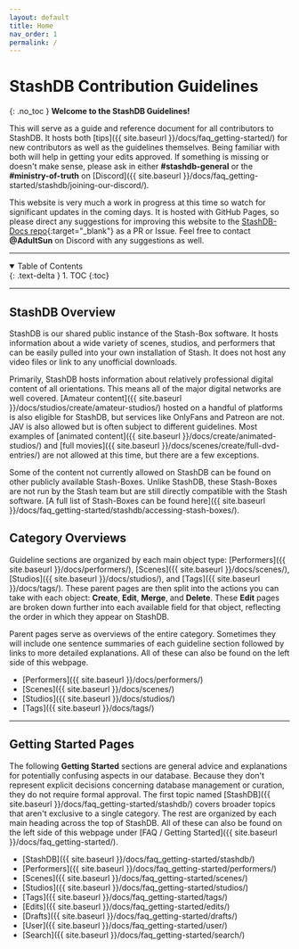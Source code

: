 ```yaml
---
layout: default
title: Home
nav_order: 1
permalink: /
---
```


# StashDB Contribution Guidelines
{: .no_toc }
**Welcome to the StashDB Guidelines!**

This will serve as a guide and reference document for all contributors to StashDB. It hosts both [tips]({{ site.baseurl }}/docs/faq_getting-started/) for new contributors as well as the guidelines themselves. Being familiar with both will help in getting your edits approved. If something is missing or doesn't make sense, please ask in either **#stashdb-general** or the **#ministry-of-truth** on [Discord]({{ site.baseurl }}/docs/faq_getting-started/stashdb/joining-our-discord/).

This website is very much a work in progress at this time so watch for significant updates in the coming days. It is hosted with GitHub Pages, so please direct any suggestions for improving this website to the [StashDB-Docs repo](https://github.com/stashapp/StashDB-Docs){:target="_blank"} as a PR or Issue. Feel free to contact **@AdultSun** on Discord with any suggestions as well.

***

<details open markdown="block">
  <summary>
    Table of Contents
  </summary>
  {: .text-delta }
1. TOC
{:toc}
</details>

***
## **StashDB Overview**
StashDB is our shared public instance of the Stash-Box software. It hosts information about a wide variety of scenes, studios, and performers that can be easily pulled into your own installation of Stash. It does not host any video files or link to any unofficial downloads.

Primarily, StashDB hosts information about relatively professional digital content of all orientations. This means all of the major digital networks are well covered. [Amateur content]({{ site.baseurl }}/docs/studios/create/amateur-studios/) hosted on a handful of platforms is also eligible for StashDB, but services like OnlyFans and Patreon are not. JAV is also allowed but is often subject to different guidelines. Most examples of [animated content]({{ site.baseurl }}/docs/create/animated-studios/) and [full movies]({{ site.baseurl }}/docs/scenes/create/full-dvd-entries/) are not allowed at this time, but there are a few exceptions.

Some of the content not currently allowed on StashDB can be found on other publicly available Stash-Boxes. Unlike StashDB, these Stash-Boxes are not run by the Stash team but are still directly compatible with the Stash software. [A full list of Stash-Boxes can be found here]({{ site.baseurl }}/docs/faq_getting-started/stashdb/accessing-stash-boxes/).

## **Category Overviews**
Guideline sections are organized by each main object type: [Performers]({{ site.baseurl }}/docs/performers/), [Scenes]({{ site.baseurl }}/docs/scenes/), [Studios]({{ site.baseurl }}/docs/studios/), and [Tags]({{ site.baseurl }}/docs/tags/). These parent pages are then split into the actions you can take with each object: **Create**, **Edit**, **Merge**, and **Delete**. These **Edit** pages are broken down further into each available field for that object, reflecting the order in which they appear on StashDB.

Parent pages serve as overviews of the entire category. Sometimes they will include one sentence summaries of each guideline section followed by links to more detailed explanations. All of these can also be found on the left side of this webpage.

- [Performers]({{ site.baseurl }}/docs/performers/)
- [Scenes]({{ site.baseurl }}/docs/scenes/)
- [Studios]({{ site.baseurl }}/docs/studios/)
- [Tags]({{ site.baseurl }}/docs/tags/)

***

## **Getting Started Pages**
The following **Getting Started** sections are general advice and explanations for potentially confusing aspects in our database. Because they don't represent explicit decisions concerning database management or curation, they do not require formal approval. The first topic named [StashDB]({{ site.baseurl }}/docs/faq_getting-started/stashdb/) covers broader topics that aren't exclusive to a single category. The rest are organized by each main heading across the top of StashDB. All of these can also be found on the left side of this webpage under [FAQ / Getting Started]({{ site.baseurl }}/docs/faq_getting-started/).

- [StashDB]({{ site.baseurl }}/docs/faq_getting-started/stashdb/)
- [Performers]({{ site.baseurl }}/docs/faq_getting-started/performers/)
- [Scenes]({{ site.baseurl }}/docs/faq_getting-started/scenes/)
- [Studios]({{ site.baseurl }}/docs/faq_getting-started/studios/)
- [Tags]({{ site.baseurl }}/docs/faq_getting-started/tags/)
- [Edits]({{ site.baseurl }}/docs/faq_getting-started/edits/)
- [Drafts]({{ site.baseurl }}/docs/faq_getting-started/drafts/)
- [User]({{ site.baseurl }}/docs/faq_getting-started/user/)
- [Search]({{ site.baseurl }}/docs/faq_getting-started/search/)
